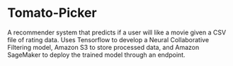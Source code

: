 # Tomato-Picker
A recommender system that predicts if a user will like a movie given a CSV file of rating data. Uses Tensorflow to develop a Neural Collaborative Filtering model, Amazon S3 to store processed data, and Amazon SageMaker to deploy the trained model through an endpoint. 

